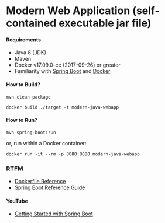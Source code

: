 
# Modern Web Application (self-contained executable jar file)

#### Requirements

* Java 8 (JDK)
* Maven
* Docker v17.09.0-ce (2017-09-26) or greater
* Familiarity with [Spring Boot](https://projects.spring.io/spring-boot/) and [Docker](https://docs.docker.com/engine/docker-overview/)    

#### How to Build?

```
mvn clean package
```

```
docker build ./target -t modern-java-webapp
```

#### How to Run? 

```
mvn spring-boot:run
```

or, run within a Docker container:

```
docker run -it --rm -p 8080:8080 modern-java-webapp
``` 

### RTFM

* [Dockerfile Reference](https://docs.docker.com/engine/reference/builder/)
* [Spring Boot Reference Guide](http://docs.spring.io/spring-boot/docs/current/reference/htmlsingle/)

#### YouTube 

* [Getting Started with Spring Boot](https://www.youtube.com/watch?v=sbPSjI4tt10)
